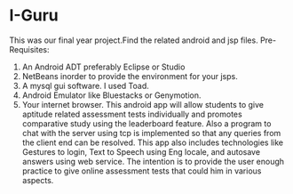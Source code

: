 # I-Guru
This was our final year project.Find the related android and jsp files.
Pre-Requisites:
1) An Android ADT preferably Eclipse or Studio
2) NetBeans inorder to provide the environment for your jsps.
3) A mysql gui software. I used Toad.
4) Android Emulator like Bluestacks or Genymotion.
5) Your internet browser.
This android app will allow students to give aptitude related assessment tests individually and promotes comparative study using the 
leaderboard feature. Also a program to chat with the server using tcp is implemented so that any queries from the 
client end can be resolved. 
This app also includes technologies like Gestures to login, Text to Speech using Eng locale, and autosave answers using web service.
The intention is to provide the user enough practice to give online assessment tests that could him in various aspects.
